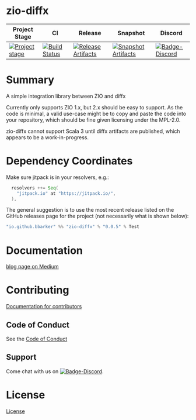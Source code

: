 # zio-diffx

| Project Stage | CI | Release | Snapshot | Discord |
| --- | --- | --- | --- | --- |
| [![Project stage][Badge-Stage]][Link-Stage-Page] | [![Build Status][Badge-Circle]][Link-Circle] | [![Release Artifacts][Badge-SonatypeReleases]][Link-SonatypeReleases] | [![Snapshot Artifacts][Badge-SonatypeSnapshots]][Link-SonatypeSnapshots] | [![Badge-Discord]][Link-Discord] |

# Summary

A simple integration library between ZIO and diffx

Currently only supports ZIO 1.x, but 2.x should be easy to support. As the code is
minimal, a valid use-case might be to copy and paste the code into your
repository, which should be fine given licensing under the MPL-2.0.

zio-diffx cannot support Scala 3 until diffx artifacts are published, which
appears to be a work-in-progress.

# Dependency Coordinates

Make sure jitpack is in your resolvers, e.g.:

```scala
  resolvers ++= Seq(
    "jitpack.io" at "https://jitpack.io/",
  ),
```

The general suggestion is to use the most recent release listed on the
GitHub releases page for the project (not necessarily what is shown below):

```scala
"io.github.bbarker" %% "zio-diffx" % "0.0.5" % Test
```

# Documentation
[blog page on Medium](https://medium.com/@brandon.barker/zio-test-and-diffx-integration-42c003eb709)

# Contributing
[Documentation for contributors](https://zio.github.io/zio-diffx/docs/about/about_contributing)

## Code of Conduct

See the [Code of Conduct](https://zio.github.io/zio-diffx/docs/about/about_coc)

## Support

Come chat with us on [![Badge-Discord]][Link-Discord].


# License
[License](LICENSE)

[Badge-SonatypeReleases]: https://img.shields.io/nexus/r/https/oss.sonatype.org/dev.zio/zio-diffx_2.12.svg "Sonatype Releases"
[Badge-SonatypeSnapshots]: https://img.shields.io/nexus/s/https/oss.sonatype.org/dev.zio/zio-diffx_2.12.svg "Sonatype Snapshots"
[Badge-Discord]: https://img.shields.io/discord/629491597070827530?logo=discord "chat on discord"
[Badge-Circle]: https://circleci.com/gh/zio/zio-diffx.svg?style=svg "circleci"
[Link-Circle]: https://circleci.com/gh/zio/zio-diffx "circleci"
[Link-SonatypeReleases]: https://oss.sonatype.org/content/repositories/releases/dev/zio/zio-diffx_2.12/ "Sonatype Releases"
[Link-SonatypeSnapshots]: https://oss.sonatype.org/content/repositories/snapshots/dev/zio/zio-diffx_2.12/ "Sonatype Snapshots"
[Link-Discord]: https://discord.gg/2ccFBr4 "Discord"
[Badge-Stage]: https://img.shields.io/badge/Project%20Stage-Concept-red.svg
[Link-Stage-Page]: https://github.com/zio/zio/wiki/Project-Stages

